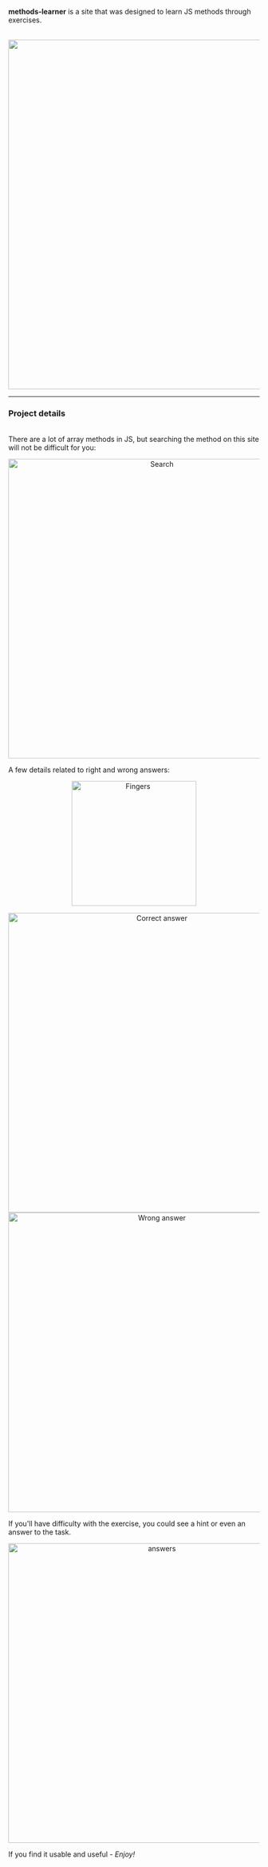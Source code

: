 **methods-learner** is a site that was designed to learn JS methods through exercises.
<br/>
<br/>

<p align = 'center'>
  <img src='https://i.ibb.co/TYWq0VV/2020-01-12-0-23-23.png' width='700px'>
</p>

---
### Project details
<br/>
There are a lot of array methods in JS, but searching the method on this site will not be difficult for you:

<p align='middle'>
  <img alt="Search" src="https://i.ibb.co/m9YmXNv/search.gif" width="600px">
</p>

A few details related to right and wrong answers:

<p align='middle' style = 'backgroundColor: "green"'>
  <img alt='Fingers' src='https://i.ibb.co/5jdW3D1/2020-01-12-17-48-35.png' width='250px'>
</p>

<p align='middle' style = 'backgroundColor: "green"'>
  <img alt='Correct answer' src='https://i.ibb.co/Wcp7Mkr/win.gif' width='600px'>
  <img alt='Wrong answer' src='https://i.ibb.co/F4GnB2g/lose-1.gif' width='600px'>
</p>

If you'll have difficulty with the exercise, you could see a hint or even an answer to the task. </br>

<p align = "middle">
  <img alt='answers' src='https://i.ibb.co/tm6q4xB/answers.gif' width='600px'>
</p>

If you find it usable and useful - *Enjoy!*
